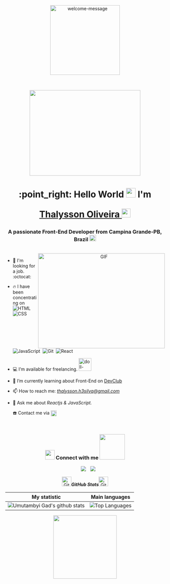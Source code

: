 <div align="center"><img align="center" width="220" alt="welcome-message" src="https://media.tenor.com/UdMNNyr9BgIAAAAj/discord-discordgifemoji.gif"></div>
<br>
<br>
<p align="Center"> <img src="https://raw.githubusercontent.com/TheDudeThatCode/TheDudeThatCode/master/Assets/Developer.gif" height="270" width ="350px"></p>
<h1 align="center">:point_right: Hello World <img src="https://github.com/abdoachhoubi/abdoachhoubi/blob/main/gifs/Hi.gif" width="30"/>
I'm <a href="https://github.com/StephaniEngell?tab=repositories/" target="blank">

Thalysson Oliveira </a> <img src="https://emojis.slackmojis.com/emojis/images/1531849430/4246/blob-sunglasses.gif?1531849430" width="28"/></h1>
<h3 align="center">A passionate Front-End Developer from Campina Grande-PB, Brazil <img src="https://cdn.jsdelivr.net/npm/country-flag-emoji-json@2.0.0/dist/images/BR.svg" width="21" height="20"></h3>
<a target="_blank" align="center">
<br>
  <img align="right" top="500" height="300" width="400" alt="GIF" src="https://media.giphy.com/media/ES9cAJlcxblRESzOH1/giphy.gif"/>
</a>

- 🔭 I'm looking for a job. :octocat:</h4>

- :fire: I have been concentrating on ![HTML](https://img.shields.io/badge/-HTML-05122A?style=flat&logo=HTML5)&nbsp; ![CSS](https://img.shields.io/badge/-CSS-05122A?style=flat&logo=CSS3&logoColor=1572B6)&nbsp; ![JavaScript](https://img.shields.io/badge/-JavaScript-05122A?style=flat&logo=javascript)&nbsp; ![Git](https://img.shields.io/badge/-Git-05122A?style=flat&logo=git)&nbsp; ![React](https://img.shields.io/badge/-React-05122A?style=flat&logo=react)

- 💻 I’m available for freelancing. <img src="https://media.tenor.com/yFi06hL-W1IAAAAC/smiley.gif)" alt="doll-with-coffee" width="40">

- 🌱 I’m currently learning about Front-End on <a href="https://plataforma.devclub.com.br/area/vitrine" target="blank">DevClub</a>

- 📫 How to reach me: *thalysson.h3silva@gmail.com*

- 💬 Ask me about *Reactjs & JavaScript.*
  <summary>☎️ Contact me via
        <a href="https://api.whatsapp.com/send?phone=5583987329729&text=Ol%C3%A1,%20Sr.%20Thalysson%20Oliveira.%20Venho%20atrav%C3%A9s%20do%20GitHub.%20" target="blank"><img align="center"
         src="https://img.shields.io/badge/whatsapp-4B7F1.svg?style=for-the-badge&logo=whatsapp&logoColor=white"
         alt="azzar" height="18"/></a></summary>

<br/>
<h3 align="center" > <img src="https://media.giphy.com/media/iY8CRBdQXODJSCERIr/giphy.gif" width="30" height="30"/> Connect with me <img src='https://raw.githubusercontent.com/ShahriarShafin/ShahriarShafin/main/Assets/handshake.gif' width="80px"/> </h3>
<div align="center"  class="icons-social" style="margin-left: 10px;">
<a style="margin-left: 10px;"  target="_blank" href="https://www.linkedin.com/in/thalysson-silva/">
<img src="https://img.icons8.com/doodle/40/000000/linkedin--v2.png"></a>
<a style="margin-left: 10px;" target="_blank" href="https://www.instagram.com/thalysson_h3/">
<img src="https://img.icons8.com/doodle/40/000000/instagram-new--v2.png"></a>
</div>

<p align="center">

<p  align="center">
 <img src="https://media.giphy.com/media/8UHRm5oY4k4FDxq5QG/giphy.gif" width="30px" alt="GitHub-Status"/><i><b>GitHub Stats</b></i><img src="https://media.giphy.com/media/8UHRm5oY4k4FDxq5QG/giphy.gif" width="30px" alt="GitHub-Status"/>
 </p>
 

 

| My statistic                                                                                                                                                            | Main languages                                                                                                                                                                     |
| ------------------------------------------------------------------------------------------------------------------------------------------------------------------------ | ---------------------------------------------------------------------------------------------------------------------------------------------------------------------------------- |
| ![Umutambyi Gad's github stats](https://github-readme-stats.vercel.app/api?username=thalyssonh3&show_icons=true&hide_border=true&count_private=true&theme=radical) | ![Top Languages](https://github-readme-stats.vercel.app/api/top-langs/?username=thalyssonh3&langs_count=10&count_private=true&hide_border=true&theme=radical&layout=compact) |

<div align="center"><img src="https://media4.giphy.com/media/v1.Y2lkPTc5MGI3NjExYmEzODllZjkwNDIzNjhhMDc3OGU2ZDk3MDQxYThlYTg0Zjg0OWFmNCZjdD10cw/3SL41WtN5l9DNdPJGs/giphy.gif" width="200"></div>
